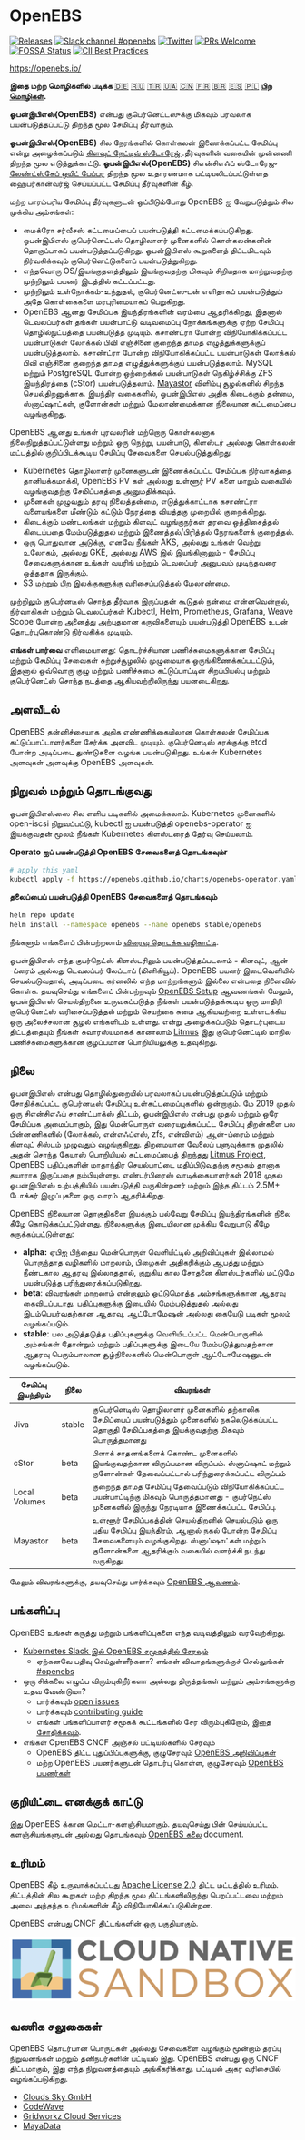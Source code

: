 # OpenEBS

[![Releases](https://img.shields.io/github/release/openebs/openebs/all.svg?style=flat-square)](https://github.com/openebs/openebs/releases)
[![Slack channel #openebs](https://img.shields.io/badge/slack-openebs-brightgreen.svg?logo=slack)](https://kubernetes.slack.com/messages/openebs)
[![Twitter](https://img.shields.io/twitter/follow/openebs.svg?style=social&label=Follow)](https://twitter.com/intent/follow?screen_name=openebs)
[![PRs Welcome](https://img.shields.io/badge/PRs-welcome-brightgreen.svg?style=flat-square)](https://github.com/openebs/openebs/blob/master/CONTRIBUTING.md)
[![FOSSA Status](https://app.fossa.com/api/projects/git%2Bgithub.com%2Fopenebs%2Fopenebs.svg?type=shield)](https://app.fossa.com/projects/git%2Bgithub.com%2Fopenebs%2Fopenebs?ref=badge_shield)
[![CII Best Practices](https://bestpractices.coreinfrastructure.org/projects/1754/badge)](https://bestpractices.coreinfrastructure.org/projects/1754)

https://openebs.io/

**இதை மற்ற மொழிகளில் படிக்க**
[🇩🇪](translations/README.de.md)	
[🇷🇺](translations/README.ru.md)	
[🇹🇷](translations/README.tr.md)	
[🇺🇦](translations/README.ua.md)	
[🇨🇳](translations/README.zh.md)	
[🇫🇷](translations/README.fr.md)
[🇧🇷](translations/README.pt-BR.md)
[🇪🇸](translations/README.es.md)
[🇵🇱](translations/README.pl.md)
**[பிற மொழிகள்](translations/#readme).**

**ஓபன்இபிஎஸ்(OpenEBS)** என்பது குபெர்னெட்டஸுக்கு மிகவும் பரவலாக பயன்படுத்தப்பட்டு திறந்த மூல சேமிப்பு தீர்வாகும்.

**ஓபன்இபிஎஸ்(OpenEBS)** சில நேரங்களில் கொள்கலன் இணைக்கப்பட்ட சேமிப்பு என்று அழைக்கப்படும்  [கிளவுட் நேட்டிவ் ஸ்டோரேஜ் ](https://www.cncf.io/blog/2018/04/19/container-attached-storage-a-primer/).தீர்வுகளின் வகையின் முன்னணி திறந்த மூல எடுத்துக்காட்டு. **ஓபன்இபிஎஸ்(OpenEBS)** சிஎன்சிஎஃப் ஸ்டோரேஜு [லேண்ட்ஸ்கேப் ஒயிட் பேப்பர](https://github.com/cncf/sig-storage/blob/master/CNCF%20Storage%20Landscape%20-%20White%20Paper.pdf) திறந்த மூல உதாரணமாக பட்டியலிடப்பட்டுள்ளத ஹைபர்கான்வர்ஜ் செய்யப்பட்ட சேமிப்பு தீர்வுகளின் கீழ்.

மற்ற பாரம்பரிய சேமிப்பு தீர்வுகளுடன் ஒப்பிடும்போது OpenEBS ஐ வேறுபடுத்தும் சில முக்கிய அம்சங்கள்:
- மைக்ரோ சர்வீசஸ் கட்டமைப்பைப் பயன்படுத்தி கட்டமைக்கப்படுகிறது. ஓபன்இபிஎஸ் குபெர்னெட்டஸ் தொழிலாளர் முனைகளில் கொள்கலன்களின் தொகுப்பாகப் பயன்படுத்தப்படுகிறது. ஓபன்இபிஎஸ் கூறுகளைத் திட்டமிடவும் நிர்வகிக்கவும் குபெர்னெட்டுகளைப் பயன்படுத்துகிறது.
- எந்தவொரு OS/இயங்குதளத்திலும் இயங்குவதற்கு மிகவும் சிறியதாக மாற்றுவதற்கு முற்றிலும் பயனர் இடத்தில் கட்டப்பட்டது.
- முற்றிலும் உள்நோக்கம்-உந்துதல், குபெர்னெட்ஸுடன் எளிதாகப் பயன்படுத்தும் அதே கொள்கைகளை மரபுரிமையாகப் பெறுகிறது.
- OpenEBS ஆனது சேமிப்பக இயந்திரங்களின் வரம்பை ஆதரிக்கிறது, இதனால் டெவலப்பர்கள் தங்கள் பயன்பாட்டு வடிவமைப்பு நோக்கங்களுக்கு ஏற்ற சேமிப்பு தொழில்நுட்பத்தை பயன்படுத்த முடியும். கசாண்ட்ரா போன்ற விநியோகிக்கப்பட்ட பயன்பாடுகள் லோக்கல் பிவி எஞ்சினை குறைந்த தாமத எழுத்துக்களுக்குப் பயன்படுத்தலாம். கசாண்ட்ரா போன்ற விநியோகிக்கப்பட்ட பயன்பாடுகள் லோக்கல் பிவி எஞ்சினை குறைந்த தாமத எழுத்துக்களுக்குப் பயன்படுத்தலாம். MySQL மற்றும் PostgreSQL போன்ற ஒற்றைக்கல் பயன்பாடுகள் நெகிழ்ச்சிக்கு ZFS இயந்திரத்தை (cStor) பயன்படுத்தலாம். [Mayastor](https://github.com/openebs/Mayastor) விளிம்பு சூழல்களில் சிறந்த செயல்திறனுக்காக. இயந்திர வகைகளில், ஓபன்இபிஎஸ் அதிக கிடைக்கும் தன்மை, ஸ்னாப்ஷாட்கள், குளோன்கள் மற்றும் மேலாண்மைக்கான நிலையான கட்டமைப்பை வழங்குகிறது.

OpenEBS ஆனது உங்கள் புரவலரின் மற்றொரு கொள்கலனாக நிலைநிறுத்தப்பட்டுள்ளது மற்றும் ஒரு நெற்று, பயன்பாடு, கிளஸ்டர் அல்லது கொள்கலன் மட்டத்தில் குறிப்பிடக்கூடிய சேமிப்பு சேவைகளை செயல்படுத்துகிறது:
- Kubernetes தொழிலாளர் முனைகளுடன் இணைக்கப்பட்ட சேமிப்பக நிர்வாகத்தை தானியக்கமாக்கி, OpenEBS PV கள் அல்லது உள்ளூர் PV களை மாறும் வகையில் வழங்குவதற்கு சேமிப்பகத்தை அனுமதிக்கவும்.
- முனைகள் முழுவதும் தரவு நிலைத்தன்மை, எடுத்துக்காட்டாக கசாண்ட்ரா வளையங்களை மீண்டும் கட்டும் நேரத்தை வியத்தகு முறையில் குறைக்கிறது.
- கிடைக்கும் மண்டலங்கள் மற்றும் கிளவுட் வழங்குநர்கள் தரவை ஒத்திசைத்தல் கிடைப்பதை மேம்படுத்துதல் மற்றும் இணைத்தல்/பிரித்தல் நேரங்களைக் குறைத்தல்.
- ஒரு பொதுவான அடுக்கு, எனவே நீங்கள் AKS, அல்லது உங்கள் வெற்று உலோகம், அல்லது GKE, அல்லது AWS இல் இயங்கினாலும் - சேமிப்பு சேவைகளுக்கான உங்கள் வயரிங் மற்றும் டெவலப்பர் அனுபவம் முடிந்தவரை ஒத்ததாக இருக்கும்.
- S3 மற்றும் பிற இலக்குகளுக்கு வரிசைப்படுத்தல் மேலாண்மை.

முற்றிலும் குபெர்னடீஸ் சொந்த தீர்வாக இருப்பதன் கூடுதல் நன்மை என்னவென்றால், நிர்வாகிகள் மற்றும் டெவலப்பர்கள் Kubectl, Helm, Prometheus, Grafana, Weave Scope போன்ற அனைத்து அற்புதமான கருவிகளையும் பயன்படுத்தி OpenEBS உடன் தொடர்புகொண்டு நிர்வகிக்க முடியும்.

**எங்கள் பார்வை** எளிமையானது: தொடர்ச்சியான பணிச்சுமைகளுக்கான சேமிப்பு மற்றும் சேமிப்பு சேவைகள் சுற்றுச்சூழலில் முழுமையாக ஒருங்கிணைக்கப்படட்டும், இதனால் ஒவ்வொரு குழு மற்றும் பணிச்சுமை கட்டுப்பாட்டின் சிறப்பியல்பு மற்றும் குபெர்னெட்ஸ் சொந்த நடத்தை ஆகியவற்றிலிருந்து பயனடைகிறது.

## அளவீடல்

OpenEBS தன்னிச்சையாக அதிக எண்ணிக்கையிலான கொள்கலன் சேமிப்பக கட்டுப்பாட்டாளர்களை சேர்க்க அளவிட முடியும். குபெர்னெடிஸ் சரக்குக்கு etcd போன்ற அடிப்படை துண்டுகளை வழங்க பயன்படுகிறது. உங்கள் Kubernetes அளவுகள் அளவுக்கு OpenEBS அளவுகள்.

## நிறுவல் மற்றும் தொடங்குவது

ஓபன்இபிஎஸ்ஸை சில எளிய படிகளில் அமைக்கலாம். Kubernetes முனைகளில் open-iscsi நிறுவப்பட்டு, kubectl ஐ பயன்படுத்தி openebs-operator ஐ இயக்குவதன் மூலம் நீங்கள் Kubernetes கிளஸ்டரைத் தேர்வு செய்யலாம்.

**Operato ஐப் பயன்படுத்தி OpenEBS சேவைகளைத் தொடங்கவும்r**
```bash
# apply this yaml
kubectl apply -f https://openebs.github.io/charts/openebs-operator.yaml
```

**தலைப்பைப் பயன்படுத்தி OpenEBS சேவைகளைத் தொடங்கவும்**
```bash
helm repo update
helm install --namespace openebs --name openebs stable/openebs
```

நீங்களும் எங்களைப் பின்பற்றலாம் [விரைவு தொடக்க வழிகாட்டி](https://docs.openebs.io/docs/overview.html).

ஓபன்இபிஎஸ் எந்த குபர்நெட்ஸ் கிளஸ்டரிலும் பயன்படுத்தப்படலாம் - கிளவுட், ஆன் -ப்ரைம் அல்லது டெவலப்பர் லேப்டாப் (மினிகியூப்). OpenEBS பயனர் இடைவெளியில் செயல்படுவதால், அடிப்படை கர்னலில் எந்த மாற்றங்களும் இல்லை என்பதை நினைவில் கொள்க.  தயவுசெய்து எங்களைப் பின்பற்றவும் [OpenEBS Setup](https://docs.openebs.io/docs/overview.html) ஆவணங்கள் மேலும், ஓபன்இபிஎஸ் செயல்திறனை உருவகப்படுத்த நீங்கள் பயன்படுத்தக்கூடிய ஒரு மாதிரி குபெர்னெட்ஸ் வரிசைப்படுத்தல் மற்றும் செயற்கை சுமை ஆகியவற்றை உள்ளடக்கிய ஒரு அலைச்சலான சூழல் எங்களிடம் உள்ளது. என்று அழைக்கப்படும் தொடர்புடைய திட்டத்தையும் நீங்கள் சுவாரஸ்யமாகக் காணலாம் [Litmus](https://litmuschaos.io) இது குபெர்னெட்டில் மாநில பணிச்சுமைகளுக்கான குழப்பமான பொறியியலுக்கு உதவுகிறது.

## நிலை

ஓபன்இபிஎஸ் என்பது தொழில்துறையில் பரவலாகப் பயன்படுத்தப்படும் மற்றும் சோதிக்கப்பட்ட குபெர்னடீஸ் சேமிப்பு உள்கட்டமைப்புகளில் ஒன்றாகும். மே 2019 முதல் ஒரு சிஎன்சிஎஃப் சாண்ட்பாக்ஸ் திட்டம், ஓபன்இபிஎஸ் என்பது முதல் மற்றும் ஒரே சேமிப்பக அமைப்பாகும், இது மென்பொருள் வரையறுக்கப்பட்ட சேமிப்பு திறன்களை பல பின்னணிகளில் (லோக்கல், என்எஃப்எஸ், zfs, என்விஎம்) ஆன்-ப்ரைம் மற்றும் கிளவுட் சிஸ்டம் முழுவதும் வழங்குகிறது. திறமையான வேலைப் பளுவுக்காக முதலில் அதன் சொந்த கேயாஸ் பொறியியல் கட்டமைப்பைத் திறந்தது [Litmus Project](https://litmuschaos.io), OpenEBS பதிப்புகளின் மாதாந்திர செயல்பாட்டை மதிப்பிடுவதற்கு சமூகம் தானாக தயாராக இருப்பதை நம்பியுள்ளது. எண்டர்பிரைஸ் வாடிக்கையாளர்கள் 2018 முதல் ஓபன்இபிஎஸ் உற்பத்தியில் பயன்படுத்தி வருகின்றனர் மற்றும் இந்த திட்டம் 2.5M+ டோக்கர் இழுப்புகளை ஒரு வாரம் ஆதரிக்கிறது.

OpenEBS நிலையான தொகுதிகளை இயக்கும் பல்வேறு சேமிப்பு இயந்திரங்களின் நிலை கீழே கொடுக்கப்பட்டுள்ளது. நிலைகளுக்கு இடையிலான முக்கிய வேறுபாடு கீழே சுருக்கப்பட்டுள்ளது:
- **alpha:** ஏபிஐ பிந்தைய மென்பொருள் வெளியீட்டில் அறிவிப்புகள் இல்லாமல் பொருந்தாத வழிகளில் மாறலாம், பிழைகள் அதிகரிக்கும் ஆபத்து மற்றும் நீண்டகால ஆதரவு இல்லாததால், குறுகிய கால சோதனை கிளஸ்டர்களில் மட்டுமே பயன்படுத்த பரிந்துரைக்கப்படுகிறது.
- **beta**: விவரங்கள் மாறலாம் என்றாலும் ஒட்டுமொத்த அம்சங்களுக்கான ஆதரவு கைவிடப்படாது. பதிப்புகளுக்கு இடையில் மேம்படுத்துதல் அல்லது இடம்பெயர்வதற்கான ஆதரவு, ஆட்டோமேஷன் அல்லது கையேடு படிகள் மூலம் வழங்கப்படும்.
- **stable**: பல அடுத்தடுத்த பதிப்புகளுக்கு வெளியிடப்பட்ட மென்பொருளில் அம்சங்கள் தோன்றும் மற்றும் பதிப்புகளுக்கு இடையே மேம்படுத்துவதற்கான ஆதரவு பெரும்பாலான சூழ்நிலைகளில் மென்பொருள் ஆட்டோமேஷனுடன் வழங்கப்படும்.


| சேமிப்பு இயந்திரம் | நிலை | விவரங்கள் |
|---|---|---|
| Jiva | stable | குபெர்னெடிஸ் தொழிலாளர் முனைகளில் தற்காலிக சேமிப்பைப் பயன்படுத்தும் முனைகளில் நகலெடுக்கப்பட்ட தொகுதி சேமிப்பகத்தை இயக்குவதற்கு மிகவும் பொருத்தமானது |
| cStor | beta | பிளாக் சாதனங்களைக் கொண்ட முனைகளில் இயங்குவதற்கான விருப்பமான விருப்பம். ஸ்னாப்ஷாட் மற்றும் குளோன்கள் தேவைப்பட்டால் பரிந்துரைக்கப்பட்ட விருப்பம் |
| Local Volumes | beta | குறைந்த தாமத சேமிப்பு தேவைப்படும் விநியோகிக்கப்பட்ட பயன்பாட்டிற்கு மிகவும் பொருத்தமானது - குபர்நெட்ஸ் முனைகளில் இருந்து நேரடியாக இணைக்கப்பட்ட சேமிப்பு. |
| Mayastor | beta | உள்ளூர் சேமிப்பகத்தின் செயல்திறனில் செயல்படும் ஒரு புதிய சேமிப்பு இயந்திரம், ஆனால் நகல் போன்ற சேமிப்பு சேவைகளையும் வழங்குகிறது. ஸ்னாப்ஷாட்கள் மற்றும் குளோன்களை ஆதரிக்கும் வகையில் வளர்ச்சி நடந்து வருகிறது. |

மேலும் விவரங்களுக்கு, தயவுசெய்து பார்க்கவும் [OpenEBS ஆவணம்](https://docs.openebs.io/docs/next/overview.html).

## பங்களிப்பு

OpenEBS உங்கள் கருத்து மற்றும் பங்களிப்புகளை எந்த வடிவத்திலும் வரவேற்கிறது.

- [Kubernetes Slack இல் OpenEBS சமூகத்தில் சேரவும்](https://kubernetes.slack.com)
  - ஏற்கனவே பதிவு செய்துள்ளீர்களா? எங்கள் விவாதங்களுக்குச் செல்லுங்கள் [#openebs](https://kubernetes.slack.com/messages/openebs/)
- ஒரு சிக்கலை எழுப்ப விரும்புகிறீர்களா அல்லது திருத்தங்கள் மற்றும் அம்சங்களுக்கு உதவ வேண்டுமா?
  - பார்க்கவும் [open issues](https://github.com/openebs/openebs/issues)
  - பார்க்கவும் [contributing guide](CONTRIBUTING-Tamil.md)
  - எங்கள் பங்களிப்பாளர் சமூகக் கூட்டங்களில் சேர விரும்புகிறோம், [இதை சோதிக்கவும்](./community/README.md).
- எங்கள் OpenEBS CNCF அஞ்சல் பட்டியல்களில் சேரவும்
  - OpenEBS திட்ட புதுப்பிப்புகளுக்கு, குழுசேரவும் [OpenEBS அறிவிப்புகள்](https://lists.cncf.io/g/cncf-openebs-announcements)
  - மற்ற OpenEBS பயனர்களுடன் தொடர்பு கொள்ள, குழுசேரவும் [OpenEBS பயனர்கள்](https://lists.cncf.io/g/cncf-openebs-users)

## குறியீட்டை எனக்குக் காட்டு

இது OpenEBS க்கான மெட்டா-களஞ்சியமாகும். தயவுசெய்து பின் செய்யப்பட்ட களஞ்சியங்களுடன் அல்லது தொடங்கவும் [OpenEBS கலை](./contribute/design/README.md) document. 

## உரிமம்

OpenEBS கீழ் உருவாக்கப்பட்டது [Apache License 2.0](https://github.com/openebs/openebs/blob/master/LICENSE) திட்ட மட்டத்தில் உரிமம். திட்டத்தின் சில கூறுகள் மற்ற திறந்த மூல திட்டங்களிலிருந்து பெறப்பட்டவை மற்றும் அவை அந்தந்த உரிமங்களின் கீழ் விநியோகிக்கப்படுகின்றன.

OpenEBS என்பது CNCF திட்டங்களின் ஒரு பகுதியாகும்.

[![CNCF Sandbox Project](https://raw.githubusercontent.com/cncf/artwork/master/other/cncf-sandbox/horizontal/color/cncf-sandbox-horizontal-color.png)](https://landscape.cncf.io/selected=open-ebs)

## வணிக சலுகைகள்

OpenEBS தொடர்பான பொருட்கள் அல்லது சேவைகளை வழங்கும் மூன்றாம் தரப்பு நிறுவனங்கள் மற்றும் தனிநபர்களின் பட்டியல் இது. OpenEBS என்பது ஒரு CNCF திட்டமாகும், இது எந்த நிறுவனத்தையும் அங்கீகரிக்காது. பட்டியல் அகர வரிசையில் வழங்கப்படுகிறது.
- [Clouds Sky GmbH](https://cloudssky.com/en/)
- [CodeWave](https://codewave.eu/)
- [Gridworkz Cloud Services](https://www.gridworkz.com/)
- [MayaData](https://mayadata.io/)
